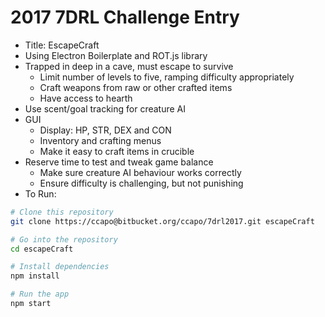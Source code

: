 # 2017 7DRL Challenge Entry
* Title: EscapeCraft
* Using Electron Boilerplate and ROT.js library
* Trapped in deep in a cave, must escape to survive
    * Limit number of levels to five, ramping difficulty appropriately
    * Craft weapons from raw or other crafted items
    * Have access to hearth
* Use scent/goal tracking for creature AI
* GUI
    * Display: HP, STR, DEX and CON
    * Inventory and crafting menus
    * Make it easy to craft items in crucible
* Reserve time to test and tweak game balance
    * Make sure creature AI behaviour works correctly
    * Ensure difficulty is challenging, but not punishing
* To Run:
```bash
# Clone this repository
git clone https://ccapo@bitbucket.org/ccapo/7drl2017.git escapeCraft

# Go into the repository
cd escapeCraft

# Install dependencies
npm install

# Run the app
npm start
```